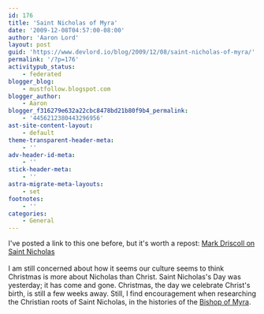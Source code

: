 ```yaml
---
id: 176
title: 'Saint Nicholas of Myra'
date: '2009-12-08T04:57:00-08:00'
author: 'Aaron Lord'
layout: post
guid: 'https://www.devlord.io/blog/2009/12/08/saint-nicholas-of-myra/'
permalink: '/?p=176'
activitypub_status:
    - federated
blogger_blog:
    - mustfollow.blogspot.com
blogger_author:
    - Aaron
blogger_f316279e632a22cbc8478bd21b80f9b4_permalink:
    - '4456212380443296956'
ast-site-content-layout:
    - default
theme-transparent-header-meta:
    - ''
adv-header-id-meta:
    - ''
stick-header-meta:
    - ''
astra-migrate-meta-layouts:
    - set
footnotes:
    - ''
categories:
    - General
---
```


<a href="/blog/wp-content/uploads/2011/10/3968932868_bbf6c6a60a_o.jpg"><img src="/blog/wp-content/uploads/2011/10/3968932868_bbf6c6a60a_o.jpg?w=300" alt="" border="0" /></a><br />I've posted a link to this one before, but it's worth a repost: <span style="text-decoration:underline;"></span><a href="http://www.theresurgence.org/saint_nicholas">Mark Driscoll on Saint Nicholas</a><br /><br />I am still concerned about how it seems our culture seems to think Christmas is more about Nicholas than Christ.  Saint Nicholas's Day was yesterday; it has come and gone.  Christmas, the day we celebrate Christ's birth, is still a few weeks away.  Still, I find encouragement when researching the Christian roots of Saint Nicholas, in the histories of the <a href="http://www.ewtn.com/library/mary/nicholas.htm">Bishop of Myra</a>.<div class="blogger-post-footer"><img width='1' height='1' src='https://blogger.googleusercontent.com/tracker/2602771351651662379-4456212380443296956?l=mustfollow.blogspot.com' alt='' /></div>